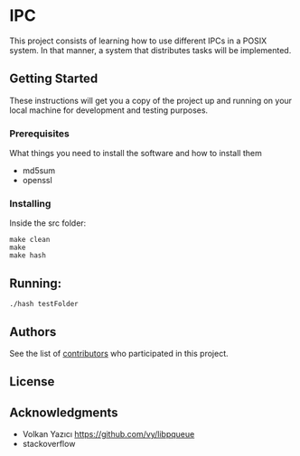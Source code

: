 # IPC 

This project consists of learning how to use different IPCs in a POSIX system. In that manner, a system that distributes tasks will be implemented.

## Getting Started

These instructions will get you a copy of the project up and running on your local machine for development and testing purposes.

### Prerequisites

What things you need to install the software and how to install them

* md5sum
* openssl


### Installing

Inside the src folder:

```
make clean
make
make hash
```

## Running:

```
./hash testFolder
```

## Authors

<!-- * **Billie Thompson** - *Initial work* - [PurpleBooth](https://github.com/PurpleBooth) -->

See the list of [contributors](https://github.com/your/project/contributors) who participated in this project.

## License

## Acknowledgments

* Volkan Yazıcı https://github.com/vy/libpqueue
* stackoverflow
